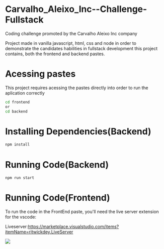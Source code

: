 # Carvalho_Aleixo_Inc--Challenge-Fullstack
Coding challenge promoted by the  Carvalho Aleixo Inc company

Project made in vanilla javascript, html, css and node in order to demonstrate the candidates habilities in fullstack development
this project contains, both the frontend and backend pastes.    



# Acessing pastes

This project requires acessing the pastes directly into order to run the aplication correctly

```bash
cd frontend
or 
cd backend
```




# Installing Dependencies(Backend)

```bash
npm install
```

# Running Code(Backend) 

```bash
npm run start
```

# Running Code(Frontend)

To run the code in the FrontEnd paste, you'll need the live server extension for the vscode:

Liveserver:https://marketplace.visualstudio.com/items?itemName=ritwickdey.LiveServer


<img src="https://github.com/ritwickdey/vscode-live-server/raw/HEAD/images/Screenshot/vscode-live-server-statusbar-3.jpg"></img>











